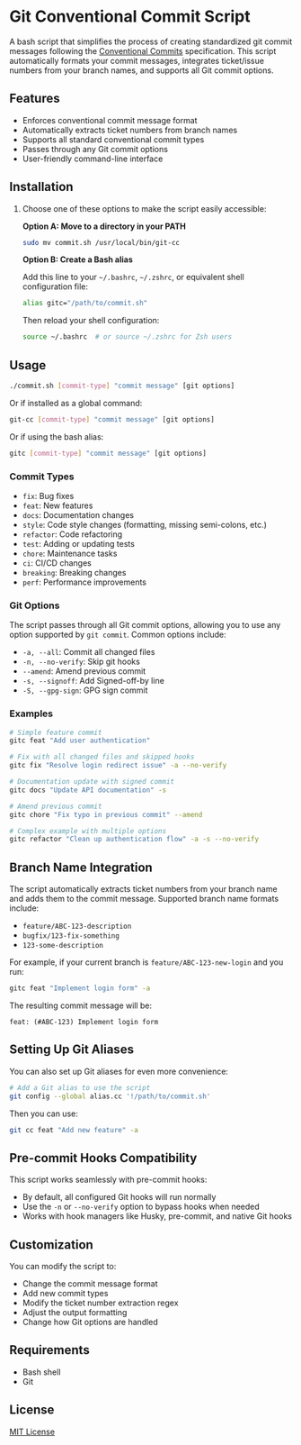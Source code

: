 # Git Conventional Commit Script

A bash script that simplifies the process of creating standardized git commit messages following the [Conventional Commits](https://www.conventionalcommits.org/) specification. This script automatically formats your commit messages, integrates ticket/issue numbers from your branch names, and supports all Git commit options.

## Features

- Enforces conventional commit message format
- Automatically extracts ticket numbers from branch names
- Supports all standard conventional commit types
- Passes through any Git commit options
- User-friendly command-line interface

## Installation

1. Choose one of these options to make the script easily accessible:

   **Option A: Move to a directory in your PATH**
   ```bash
   sudo mv commit.sh /usr/local/bin/git-cc
   ```

   **Option B: Create a Bash alias**
   
   Add this line to your `~/.bashrc`, `~/.zshrc`, or equivalent shell configuration file:
   ```bash
   alias gitc="/path/to/commit.sh"
   ```
   
   Then reload your shell configuration:
   ```bash
   source ~/.bashrc  # or source ~/.zshrc for Zsh users
   ```

## Usage

```bash
./commit.sh [commit-type] "commit message" [git options]
```

Or if installed as a global command:

```bash
git-cc [commit-type] "commit message" [git options]
```

Or if using the bash alias:

```bash
gitc [commit-type] "commit message" [git options]
```

### Commit Types

- `fix`: Bug fixes
- `feat`: New features
- `docs`: Documentation changes
- `style`: Code style changes (formatting, missing semi-colons, etc.)
- `refactor`: Code refactoring
- `test`: Adding or updating tests
- `chore`: Maintenance tasks
- `ci`: CI/CD changes
- `breaking`: Breaking changes
- `perf`: Performance improvements

### Git Options

The script passes through all Git commit options, allowing you to use any option supported by `git commit`. Common options include:

- `-a, --all`: Commit all changed files
- `-n, --no-verify`: Skip git hooks
- `--amend`: Amend previous commit
- `-s, --signoff`: Add Signed-off-by line
- `-S, --gpg-sign`: GPG sign commit

### Examples

```bash
# Simple feature commit
gitc feat "Add user authentication"

# Fix with all changed files and skipped hooks
gitc fix "Resolve login redirect issue" -a --no-verify

# Documentation update with signed commit
gitc docs "Update API documentation" -s

# Amend previous commit
gitc chore "Fix typo in previous commit" --amend

# Complex example with multiple options
gitc refactor "Clean up authentication flow" -a -s --no-verify
```

## Branch Name Integration

The script automatically extracts ticket numbers from your branch name and adds them to the commit message. Supported branch name formats include:

- `feature/ABC-123-description`
- `bugfix/123-fix-something`
- `123-some-description`

For example, if your current branch is `feature/ABC-123-new-login` and you run:

```bash
gitc feat "Implement login form" -a
```

The resulting commit message will be:

```
feat: (#ABC-123) Implement login form
```

## Setting Up Git Aliases

You can also set up Git aliases for even more convenience:

```bash
# Add a Git alias to use the script
git config --global alias.cc '!/path/to/commit.sh'
```

Then you can use:

```bash
git cc feat "Add new feature" -a
```

## Pre-commit Hooks Compatibility

This script works seamlessly with pre-commit hooks:

- By default, all configured Git hooks will run normally
- Use the `-n` or `--no-verify` option to bypass hooks when needed
- Works with hook managers like Husky, pre-commit, and native Git hooks

## Customization

You can modify the script to:
- Change the commit message format
- Add new commit types
- Modify the ticket number extraction regex
- Adjust the output formatting
- Change how Git options are handled

## Requirements

- Bash shell
- Git

## License

[MIT License](LICENSE)
